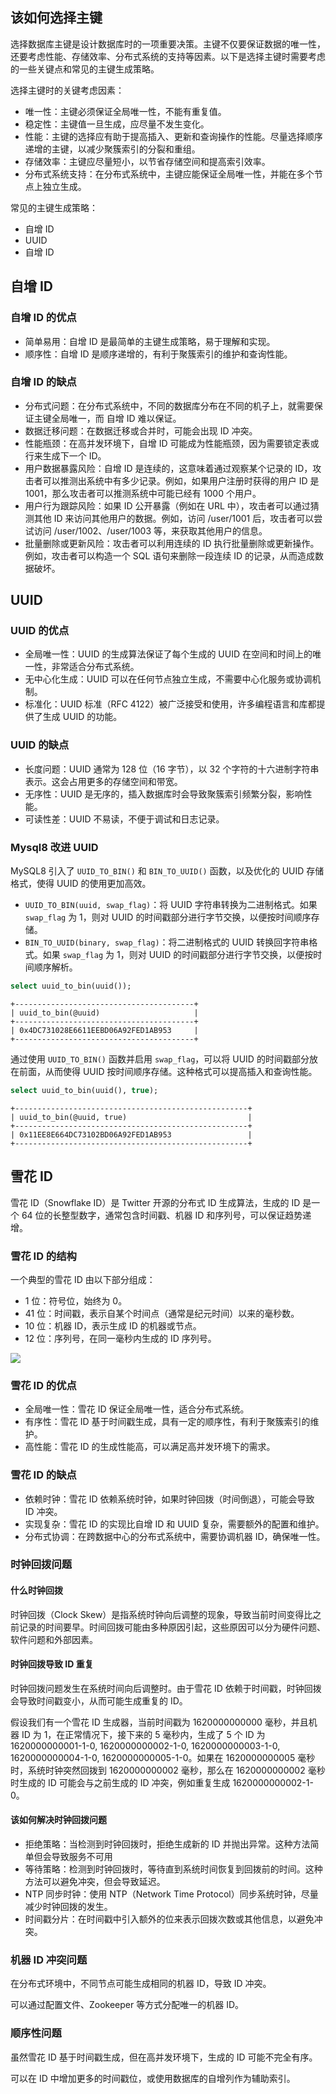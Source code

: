 ## 该如何选择主键

选择数据库主键是设计数据库时的一项重要决策。主键不仅要保证数据的唯一性，还要考虑性能、存储效率、分布式系统的支持等因素。以下是选择主键时需要考虑的一些关键点和常见的主键生成策略。

选择主键时的关键考虑因素：

- 唯一性：主键必须保证全局唯一性，不能有重复值。
- 稳定性：主键值一旦生成，应尽量不发生变化。
- 性能：主键的选择应有助于提高插入、更新和查询操作的性能。尽量选择顺序递增的主键，以减少聚簇索引的分裂和重组。
- 存储效率：主键应尽量短小，以节省存储空间和提高索引效率。
- 分布式系统支持：在分布式系统中，主键应能保证全局唯一性，并能在多个节点上独立生成。

常见的主键生成策略：

- 自增 ID
- UUID
- 自增 ID

## 自增 ID

### 自增 ID 的优点

- 简单易用：自增 ID 是最简单的主键生成策略，易于理解和实现。
- 顺序性：自增 ID 是顺序递增的，有利于聚簇索引的维护和查询性能。

### 自增 ID 的缺点

- 分布式问题：在分布式系统中，不同的数据库分布在不同的机子上，就需要保证主键全局唯一，而 自增 ID 难以保证。
- 数据迁移问题：在数据迁移或合并时，可能会出现 ID 冲突。
- 性能瓶颈：在高并发环境下，自增 ID 可能成为性能瓶颈，因为需要锁定表或行来生成下一个 ID。
- 用户数据暴露风险：自增 ID 是连续的，这意味着通过观察某个记录的 ID，攻击者可以推测出系统中有多少记录。例如，如果用户注册时获得的用户 ID 是 1001，那么攻击者可以推测系统中可能已经有 1000 个用户。
- 用户行为跟踪风险：如果 ID 公开暴露（例如在 URL 中），攻击者可以通过猜测其他 ID 来访问其他用户的数据。例如，访问 /user/1001 后，攻击者可以尝试访问 /user/1002、/user/1003 等，来获取其他用户的信息。
- 批量删除或更新风险：攻击者可以利用连续的 ID 执行批量删除或更新操作。例如，攻击者可以构造一个 SQL 语句来删除一段连续 ID 的记录，从而造成数据破坏。

## UUID

### UUID 的优点

- 全局唯一性：UUID 的生成算法保证了每个生成的 UUID 在空间和时间上的唯一性，非常适合分布式系统。
- 无中心化生成：UUID 可以在任何节点独立生成，不需要中心化服务或协调机制。
- 标准化：UUID 标准（RFC 4122）被广泛接受和使用，许多编程语言和库都提供了生成 UUID 的功能。

### UUID 的缺点

- 长度问题：UUID 通常为 128 位（16 字节），以 32 个字符的十六进制字符串表示。这会占用更多的存储空间和带宽。
- 无序性：UUID 是无序的，插入数据库时会导致聚簇索引频繁分裂，影响性能。
- 可读性差：UUID 不易读，不便于调试和日志记录。

### Mysql8 改进 UUID

MySQL8 引入了 `UUID_TO_BIN()` 和 `BIN_TO_UUID()` 函数，以及优化的 UUID 存储格式，使得 UUID 的使用更加高效。

- `UUID_TO_BIN(uuid, swap_flag)`：将 UUID 字符串转换为二进制格式。如果 `swap_flag` 为 1，则对 UUID 的时间戳部分进行字节交换，以便按时间顺序存储。
- `BIN_TO_UUID(binary, swap_flag)`：将二进制格式的 UUID 转换回字符串格式。如果 `swap_flag` 为 1，则对 UUID 的时间戳部分进行字节交换，以便按时间顺序解析。

```sql
select uuid_to_bin(uuid());
```

```console
+----------------------------------------+
| uuid_to_bin(@uuid)                     |
+----------------------------------------+
| 0x4DC731028E6611EEBD06A92FED1AB953     |
+----------------------------------------+
```

通过使用 `UUID_TO_BIN()` 函数并启用 `swap_flag`，可以将 UUID 的时间戳部分放在前面，从而使得 UUID 按时间顺序存储。这种格式可以提高插入和查询性能。

```sql
select uuid_to_bin(uuid(), true);
```

```console
+----------------------------------------------------+
| uuid_to_bin(@uuid, true)                           |
+----------------------------------------------------+
| 0x11EE8E664DC73102BD06A92FED1AB953                 |
+----------------------------------------------------+
```

## 雪花 ID

雪花 ID（Snowflake ID）是 Twitter 开源的分布式 ID 生成算法，生成的 ID 是一个 64 位的长整型数字，通常包含时间戳、机器 ID 和序列号，可以保证趋势递增。

### 雪花 ID 的结构

一个典型的雪花 ID 由以下部分组成：

- 1 位：符号位，始终为 0。
- 41 位：时间戳，表示自某个时间点（通常是纪元时间）以来的毫秒数。
- 10 位：机器 ID，表示生成 ID 的机器或节点。
- 12 位：序列号，在同一毫秒内生成的 ID 序列号。

![](https://note-sun.oss-cn-shanghai.aliyuncs.com/image/202408021306140.png)

### 雪花 ID 的优点

- 全局唯一性：雪花 ID 保证全局唯一性，适合分布式系统。
- 有序性：雪花 ID 基于时间戳生成，具有一定的顺序性，有利于聚簇索引的维护。
- 高性能：雪花 ID 的生成性能高，可以满足高并发环境下的需求。

### 雪花 ID 的缺点

- 依赖时钟：雪花 ID 依赖系统时钟，如果时钟回拨（时间倒退），可能会导致 ID 冲突。
- 实现复杂：雪花 ID 的实现比自增 ID 和 UUID 复杂，需要额外的配置和维护。
- 分布式协调：在跨数据中心的分布式系统中，需要协调机器 ID，确保唯一性。

### 时钟回拨问题

#### 什么时钟回拨

时钟回拨（Clock Skew）是指系统时钟向后调整的现象，导致当前时间变得比之前记录的时间要早。时间回拨可能由多种原因引起，这些原因可以分为硬件问题、软件问题和外部因素。

#### 时钟回拨导致 ID 重复

时钟回拨问题发生在系统时间向后调整时。由于雪花 ID 依赖于时间戳，时钟回拨会导致时间戳变小，从而可能生成重复的 ID。

假设我们有一个雪花 ID 生成器，当前时间戳为 1620000000000 毫秒，并且机器 ID 为 1，在正常情况下，接下来的 5 毫秒内，生成了 5 个 ID 为 1620000000001-1-0, 1620000000002-1-0, 1620000000003-1-0, 1620000000004-1-0, 1620000000005-1-0。如果在 1620000000005 毫秒时，系统时钟突然回拨到 1620000000002 毫秒，那么在 1620000000002 毫秒时生成的 ID 可能会与之前生成的 ID 冲突，例如重复生成 1620000000002-1-0。

#### 该如何解决时钟回拨问题

- 拒绝策略：当检测到时钟回拨时，拒绝生成新的 ID 并抛出异常。这种方法简单但会导致服务不可用
- 等待策略：检测到时钟回拨时，等待直到系统时间恢复到回拨前的时间。这种方法可以避免冲突，但会导致延迟。
- NTP 同步时钟：使用 NTP（Network Time Protocol）同步系统时钟，尽量减少时钟回拨的发生。
- 时间戳分片：在时间戳中引入额外的位来表示回拨次数或其他信息，以避免冲突。

### 机器 ID 冲突问题

在分布式环境中，不同节点可能生成相同的机器 ID，导致 ID 冲突。

可以通过配置文件、Zookeeper 等方式分配唯一的机器 ID。

### 顺序性问题

虽然雪花 ID 基于时间戳生成，但在高并发环境下，生成的 ID 可能不完全有序。

可以在 ID 中增加更多的时间戳位，或使用数据库的自增列作为辅助索引。


